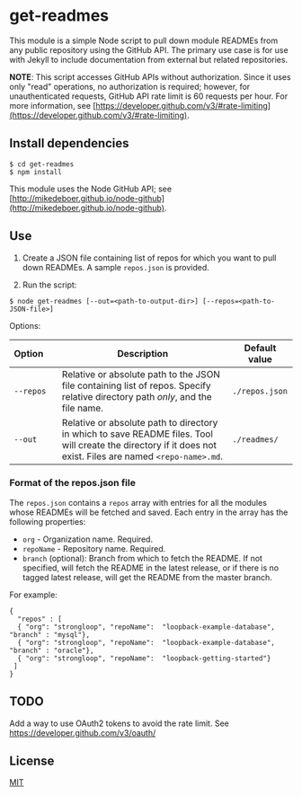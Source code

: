 # get-readmes
This module is a simple Node script to pull down module READMEs from any public repository
using the GitHub API.  The primary use case is for use with Jekyll to include documentation from external but related repositories.

**NOTE**: This script accesses GitHub APIs without authorization.  Since it uses only
"read" operations, no authorization is required; however, for unauthenticated requests, GitHub API rate limit is 60 requests per hour. For more information, see [https://developer.github.com/v3/#rate-limiting](https://developer.github.com/v3/#rate-limiting).

## Install dependencies

```
$ cd get-readmes
$ npm install
```

This module uses the Node GitHub API; see [http://mikedeboer.github.io/node-github](http://mikedeboer.github.io/node-github).

## Use

1. Create a JSON file containing list of repos for which you want to pull down READMEs.  A sample `repos.json` is provided.

1. Run the script:
```
$ node get-readmes [--out=<path-to-output-dir>] [--repos=<path-to-JSON-file>]
```

Options:

| Option&nbsp;&nbsp;&nbsp;&nbsp; | Description | Default value |
|-----------|---------|----------|
| `--repos`| Relative or absolute path to the JSON file containing list of repos.  Specify relative directory path _only_, and the file name. | `./repos.json` |
|`--out` | Relative or absolute path to directory in which to save README files.  Tool will create the directory if it does not exist. Files are named `<repo-name>.md`. | `./readmes/` |

### Format of the repos.json file

The `repos.json` contains a `repos` array with entries for all the modules whose READMEs will be fetched and saved.  Each entry in the array has the following properties:
- `org` - Organization name.  Required.
- `repoName` - Repository name.  Required.
- `branch` (optional): Branch from which to fetch the README. If not specified, will fetch the README in the latest release, or if there is no tagged latest release, will get the README from the master branch.

For example:
```
{
  "repos" : [
  { "org": "strongloop", "repoName":  "loopback-example-database", "branch" : "mysql"},
  { "org": "strongloop", "repoName":  "loopback-example-database", "branch" : "oracle"},
  { "org": "strongloop", "repoName":  "loopback-getting-started"}
 ]
}
```

## TODO

Add a way to use OAuth2 tokens to avoid the rate limit.  See https://developer.github.com/v3/oauth/

## License

[MIT](LICENSE)
